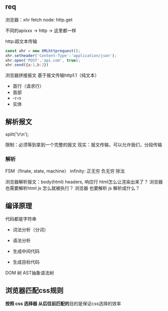 ## req
浏览器：xhr fetch
node: http.get

不同的apixxx -> http -> 这里都一样

http:超文本传输
```js
const xhr = new XMLhttprequest();
xhr.setheader('Content-Type':'application/json');
xhr.open('POST','api.com', true);
xhr.send({a:1,b:2})
```

浏览器拼接报文
  基于报文传输http1.1（纯文本）
  - 首行（请求行）
  - 首部
  - -r-n
  - 实体

## 解析报文
split('\r\n');

限制：必须等到拿到一个完整的报文
现实：报文传输，可以允许我们，分段传输

### 解析
FSM（finate, state, machine）
infinity: 正无穷 负无穷 除法

浏览器解析报文：body(html) headers, 响应行
html怎么让渲染出来了？ 浏览器也需要解析html
js 怎么就被执行？ 浏览器 也要解析 js
解析成什么？

## 编译原理

代码都是字符串
- 词法分析（分词）

- 语法分析

- 生成中间代码

- 生成目标代码


DOM 树 AST抽象语法树

## 浏览器匹配css规则
**按照 css 选择器 从后往前匹配的**目的是保证css选择的效率

